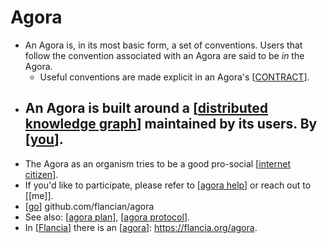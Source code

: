 # Agora

- An Agora is, in its most basic form, a set of conventions. Users that follow the convention associated with an Agora are said to be *in* the Agora.
  - Useful conventions are made explicit in an Agora's [[CONTRACT]].
- An Agora is built around a [[distributed knowledge graph]] maintained by its users. By [[you]].
  - 
- The Agora as an organism tries to be a good pro-social [[internet citizen]].
- If you'd like to participate, please refer to [[agora help]] or reach out to [[me]].
- [[go]] github.com/flancian/agora
- See also: [[agora plan]], [[agora protocol]].
- In [[Flancia]] there is an [[agora]]: https://flancia.org/agora.

[//begin]: # "Autogenerated link references for markdown compatibility"
[CONTRACT]: contract "CONTRACT"
[distributed knowledge graph]: distributed-knowledge-graph "Distributed Knowledge Graph"
[you]: you "You"
[internet citizen]: internet-citizen "Internet Citizen"
[agora help]: agora-help "Agora Help"
[go]: go "Go"
[agora plan]: agora-plan "Agora Plan"
[agora protocol]: agora-protocol "Agora Protocol"
[Flancia]: flancia "Flancia"
[agora]: agora "Agora"
[//end]: # "Autogenerated link references"